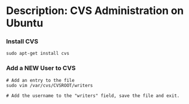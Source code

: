 # Description: CVS Administration on Ubuntu

### Install CVS
```
sudo apt-get install cvs
```

### Add a NEW User to CVS
```
# Add an entry to the file
sudo vim /var/cvs/CVSROOT/writers

# Add the username to the "writers" field, save the file and exit.
```

